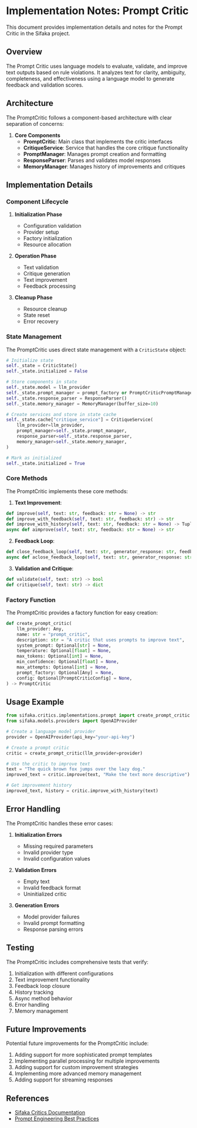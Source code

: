 # Implementation Notes: Prompt Critic

This document provides implementation details and notes for the Prompt Critic in the Sifaka project.

## Overview

The Prompt Critic uses language models to evaluate, validate, and improve text outputs based on rule violations. It analyzes text for clarity, ambiguity, completeness, and effectiveness using a language model to generate feedback and validation scores.

## Architecture

The PromptCritic follows a component-based architecture with clear separation of concerns:

1. **Core Components**
   - **PromptCritic**: Main class that implements the critic interfaces
   - **CritiqueService**: Service that handles the core critique functionality
   - **PromptManager**: Manages prompt creation and formatting
   - **ResponseParser**: Parses and validates model responses
   - **MemoryManager**: Manages history of improvements and critiques

## Implementation Details

### Component Lifecycle

1. **Initialization Phase**
   - Configuration validation
   - Provider setup
   - Factory initialization
   - Resource allocation

2. **Operation Phase**
   - Text validation
   - Critique generation
   - Text improvement
   - Feedback processing

3. **Cleanup Phase**
   - Resource cleanup
   - State reset
   - Error recovery

### State Management

The PromptCritic uses direct state management with a `CriticState` object:

```python
# Initialize state
self._state = CriticState()
self._state.initialized = False

# Store components in state
self._state.model = llm_provider
self._state.prompt_manager = prompt_factory or PromptCriticPromptManager(config)
self._state.response_parser = ResponseParser()
self._state.memory_manager = MemoryManager(buffer_size=10)

# Create services and store in state cache
self._state.cache["critique_service"] = CritiqueService(
    llm_provider=llm_provider,
    prompt_manager=self._state.prompt_manager,
    response_parser=self._state.response_parser,
    memory_manager=self._state.memory_manager,
)

# Mark as initialized
self._state.initialized = True
```

### Core Methods

The PromptCritic implements these core methods:

1. **Text Improvement**:
```python
def improve(self, text: str, feedback: str = None) -> str
def improve_with_feedback(self, text: str, feedback: str) -> str
def improve_with_history(self, text: str, feedback: str = None) -> Tuple[str, List[Dict[str, Any]]]
async def aimprove(self, text: str, feedback: str = None) -> str
```

2. **Feedback Loop**:
```python
def close_feedback_loop(self, text: str, generator_response: str, feedback: str = None) -> Tuple[str, Dict[str, Any]]
async def aclose_feedback_loop(self, text: str, generator_response: str, feedback: str = None) -> Tuple[str, Dict[str, Any]]
```

3. **Validation and Critique**:
```python
def validate(self, text: str) -> bool
def critique(self, text: str) -> dict
```

### Factory Function

The PromptCritic provides a factory function for easy creation:

```python
def create_prompt_critic(
    llm_provider: Any,
    name: str = "prompt_critic",
    description: str = "A critic that uses prompts to improve text",
    system_prompt: Optional[str] = None,
    temperature: Optional[float] = None,
    max_tokens: Optional[int] = None,
    min_confidence: Optional[float] = None,
    max_attempts: Optional[int] = None,
    prompt_factory: Optional[Any] = None,
    config: Optional[PromptCriticConfig] = None,
) -> PromptCritic
```

## Usage Example

```python
from sifaka.critics.implementations.prompt import create_prompt_critic
from sifaka.models.providers import OpenAIProvider

# Create a language model provider
provider = OpenAIProvider(api_key="your-api-key")

# Create a prompt critic
critic = create_prompt_critic(llm_provider=provider)

# Use the critic to improve text
text = "The quick brown fox jumps over the lazy dog."
improved_text = critic.improve(text, "Make the text more descriptive")

# Get improvement history
improved_text, history = critic.improve_with_history(text)
```

## Error Handling

The PromptCritic handles these error cases:

1. **Initialization Errors**
   - Missing required parameters
   - Invalid provider type
   - Invalid configuration values

2. **Validation Errors**
   - Empty text
   - Invalid feedback format
   - Uninitialized critic

3. **Generation Errors**
   - Model provider failures
   - Invalid prompt formatting
   - Response parsing errors

## Testing

The PromptCritic includes comprehensive tests that verify:

1. Initialization with different configurations
2. Text improvement functionality
3. Feedback loop closure
4. History tracking
5. Async method behavior
6. Error handling
7. Memory management

## Future Improvements

Potential future improvements for the PromptCritic include:

1. Adding support for more sophisticated prompt templates
2. Implementing parallel processing for multiple improvements
3. Adding support for custom improvement strategies
4. Implementing more advanced memory management
5. Adding support for streaming responses

## References

- [Sifaka Critics Documentation](../components/critics.md)
- [Prompt Engineering Best Practices](../best_practices/prompt_engineering.md)
